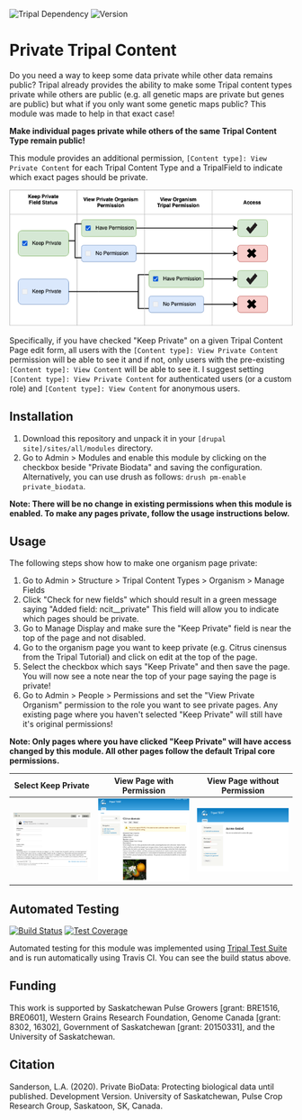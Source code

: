 ![Tripal Dependency](https://img.shields.io/badge/tripal-%3E=3.0-brightgreen)
![Version](https://img.shields.io/badge/version-DEVELOPMENT-yellow)

# Private Tripal Content

Do you need a way to keep some data private while other data remains public? Tripal already provides the ability to make some Tripal content types private while others are public (e.g. all genetic maps are private but genes are public) but what if you only want some genetic maps public? This module was made to help in that exact case!

**Make individual pages private while others of the same Tripal Content Type remain public!**

This module provides an additional permission, `[Content type]: View Private Content` for each Tripal Content Type and a TripalField to indicate which exact pages should be private.

![FlowChart explaining Access Control](docs/images/PrivateBiodata-AccessControl.png)

Specifically, if you have checked "Keep Private" on a given Tripal Content Page edit form, all users with the `[Content type]: View Private Content` permission will be able to see it and if not, only users with the pre-existing `[Content type]: View Content` will be able to see it. I suggest setting `[Content type]: View Private Content` for authenticated users (or a custom role) and `[Content type]: View Content` for anonymous users.

## Installation

1. Download this repository and unpack it in your `[drupal site]/sites/all/modules` directory.
2. Go to Admin > Modules and enable this module by clicking on the checkbox beside "Private Biodata" and saving the configuration. Alternatively, you can use drush as follows: `drush pm-enable private_biodata`.

**Note: There will be no change in existing permissions when this module is enabled. To make any pages private, follow the usage instructions below.**

## Usage

The following steps show how to make one organism page private:

1. Go to Admin > Structure > Tripal Content Types > Organism > Manage Fields
2. Click "Check for new fields" which should result in a green message saying "Added field: ncit__private" This field will allow you to indicate which pages should be private.
3. Go to Manage Display and make sure the "Keep Private" field is near the top of the page and not disabled.
4. Go to the organism page you want to keep private (e.g. Citrus cinensus from the Tripal Tutorial) and click on edit at the top of the page.
5. Select the checkbox which says "Keep Private" and then save the page. You will now see a note near the top of your page saying the page is private!
6. Go to Admin > People > Permissions and set the "View Private Organism" permission to the role you want to see private pages. Any existing page where you haven't selected "Keep Private" will still have it's original permissions!

**Note: Only pages where you have clicked "Keep Private" will have access changed by this module. All other pages follow the default Tripal core permissions.**

Select Keep Private        |  View Page with Permission  | View Page without Permission
:-------------------------:|:---------------------------:|:-----------------------------:
![Field Widget](docs/images/ncit__private.widget.png) | ![Field Formatter with permission](docs/images/ncit__private.formatter.png) | ![Field Formatter without permission](docs/images/ncit__private.accessdenied.png)

## Automated Testing

[![Build Status](https://travis-ci.org/tripal/private_biodata.svg?branch=master)](https://travis-ci.org/tripal/private_biodata)
[![Test Coverage](https://api.codeclimate.com/v1/badges/863f047635eb2f712ab0/test_coverage)](https://codeclimate.com/github/tripal/private_biodata/test_coverage)

Automated testing for this module was implemented using [Tripal Test Suite]() and is run automatically using Travis CI. You can see the build status above.

## Funding

This work is supported by Saskatchewan Pulse Growers [grant: BRE1516, BRE0601], Western Grains Research Foundation, Genome Canada [grant: 8302, 16302], Government of Saskatchewan [grant: 20150331], and the University of Saskatchewan.

## Citation

Sanderson, L.A. (2020). Private BioData: Protecting biological data until published. Development Version. University of Saskatchewan, Pulse Crop Research Group, Saskatoon, SK, Canada.
